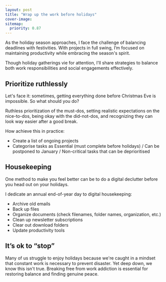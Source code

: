 ```yaml
---
layout: post
title: "Wrap up the work before holidays"
cover-image: 
sitemap:
  priority: 0.87
---
```


As the holiday season approaches, I face the challenge of balancing deadlines with festivities. With projects in full swing, I’m focused on maintaining productivity while embracing the season's spirit.

Though holiday gatherings vie for attention, I'll share strategies to balance both work responsibilities and social engagements effectively.

## **Prioritize ruthlessly**

Let's face it: sometimes, getting everything done before Christmas Eve is impossible. So what should you do?

Ruthless prioritization of the must-dos, setting realistic expectations on the nice-to-dos, being okay with the did-not-dos, and recognizing they can look way easier after a good break.

How achieve this in practice:

- Create a list of ongoing projects
- Categorise tasks as Essential (must complete before holidays) / Can be postponed to January / Non-critical tasks that can be deprioritised

## **Housekeeping**

One method to make you feel better can be to do a digital declutter before you head out on your holidays.

I dedicate an annual end-of-year day to digital housekeeping:

- Archive old emails
- Back up files
- Organize documents (check filenames, folder names, organization, etc.)
- Clean up newsletter subscriptions
- Clear out download folders
- Update productivity tools

## It’s ok to “stop”

Many of us struggle to enjoy holidays because we're caught in a mindset that constant work is necessary to prevent disaster. Yet deep down, we know this isn't true. Breaking free from work addiction is essential for restoring balance and finding genuine peace.